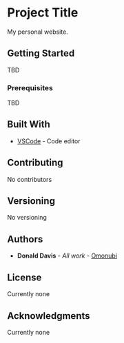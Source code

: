 # Project Title

My personal website.

## Getting Started

TBD

### Prerequisites

TBD

## Built With

* [VSCode](https://code.visualstudio.com/) - Code editor

## Contributing

No contributors

## Versioning

No versioning

## Authors

* **Donald Davis** - *All work* - [Omonubi](https://omonubi.com)

## License

Currently none

## Acknowledgments

Currently none
